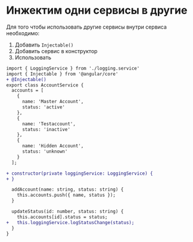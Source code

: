 # Инжектим одни сервисы в другие

Для того чтобы использовать другие сервисы внутри сервиса необходимо:

1. Добавить `Injectable()`
2. Добавить сервис в конструктор
3. Использовать

```diff
import { LoggingService } from './logging.service'
import { Injectable } from '@angular/core'
+ @Injectable()
export class AccountService {
  accounts = [
    {
      name: 'Master Account',
      status: 'active'
    },
    {
      name: 'Testaccount',
      status: 'inactive'
    },
    {
      name: 'Hidden Account',
      status: 'unknown'
    }
  ];

+ constructor(private loggingService: LoggingService) {
+ }

  addAccount(name: string, status: string) {
    this.accounts.push({ name, status });
  }

  updateStatus(id: number, status: string) {
    this.accounts[id].status = status;
+   this.loggingService.logStatusChange(status);
  }
}
```
  

